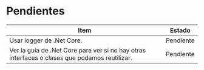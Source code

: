 # Pendientes

| Item                                                                                          | Estado    |
| --------------------------------------------------------------------------------------------- | --------- |
| Usar logger de .Net Core.                                                                     | Pendiente |
| Ver la guía de .Net Core para ver si no hay otras interfaces o clases que podamos reutilizar. | Pendiente |
